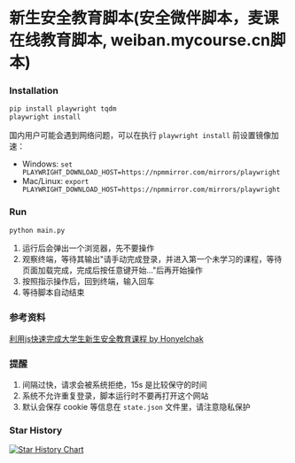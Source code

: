 # 新生安全教育脚本(安全微伴脚本，麦课在线教育脚本, weiban.mycourse.cn脚本)

### Installation

```bash
pip install playwright tqdm
playwright install
```

国内用户可能会遇到网络问题，可以在执行 `playwright install` 前设置镜像加速：

- Windows: `set PLAYWRIGHT_DOWNLOAD_HOST=https://npmmirror.com/mirrors/playwright`
- Mac/Linux: `export PLAYWRIGHT_DOWNLOAD_HOST=https://npmmirror.com/mirrors/playwright`

### Run

```bash
python main.py
```

1. 运行后会弹出一个浏览器，先不要操作
2. 观察终端，等待其输出"请手动完成登录，并进入第一个未学习的课程，等待页面加载完成，完成后按任意键开始..."后再开始操作
3. 按照指示操作后，回到终端，输入回车
4. 等待脚本自动结束

### 参考资料

[利用js快速完成大学生新生安全教育课程 by Honyelchak](https://blog.csdn.net/m0_38072683/article/details/118878085)

### 提醒

1. 间隔过快，请求会被系统拒绝，15s 是比较保守的时间
2. 系统不允许重复登录，脚本运行时不要再打开这个网站
3. 默认会保存 cookie 等信息在 `state.json` 文件里，请注意隐私保护


### Star History

[![Star History Chart](https://api.star-history.com/svg?repos=panjd123/fuck-weiban&type=Date)](https://star-history.com/#panjd123/fuck-weiban&Date)
